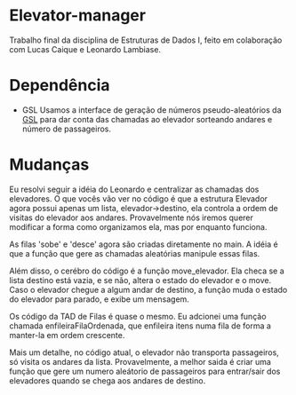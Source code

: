 # Elevator-manager
Trabalho final da disciplina de Estruturas de Dados I, feito em colaboração com Lucas Caique e Leonardo Lambiase.

# Dependência

+ GSL
Usamos a interface de geração de números pseudo-aleatórios da [GSL](https://www.gnu.org/software/gsl/) para dar conta das chamadas ao elevador sorteando andares e número de passageiros.

# Mudanças

Eu resolvi seguir a idéia do Leonardo e centralizar as chamadas dos elevadores. O que vocês vão ver no código é que a estrutura Elevador agora possui apenas um lista, elevador->destino, ela controla a ordem de visitas do elevador aos andares. Provavelmente nós iremos querer modificar a forma como organizamos ela, mas por enquanto funciona.

As filas 'sobe' e 'desce' agora são criadas diretamente no main. A idéia é que a função que gere as chamadas aleatórias manipule essas filas.

Além disso, o cerébro do código é a função move_elevador. Ela checa se a lista destino está vazia, e se não, altera o estado do elevador e o move. Caso o elevador chegue a algum andar de destino, a função muda o estado do elevador para parado, e exibe um mensagem.

Os código da TAD de Filas é quase o mesmo. Eu adcionei uma função chamada enfileiraFilaOrdenada, que enfileira itens numa fila de forma a manter-la em ordem crescente.

Mais um detalhe, no código atual, o elevador não transporta passageiros, só visita os andares da lista. Provavelmente, a melhor saida é criar uma função que gere um numero aleátorio de passageiros para entrar/sair dos elevadores quando se chega aos andares de destino.


